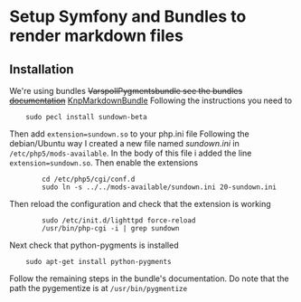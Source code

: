 # Setup Symfony and Bundles to render markdown files

## Installation

We're using bundles ~~VarspollPygmentsbundle see the bundles [documentation](https://github.com/varspool/PygmentsBundle)~~ 
[KnpMarkdownBundle](https://github.com/KnpLabs/KnpMarkdownBundle)
Following the instructions you need to 

```shell
    sudo pecl install sundown-beta
```
    
Then add `extension=sundown.so` to your php.ini file
Following the debian/Ubuntu way I created a new file named *sundown.ini* in `/etc/php5/mods-available`.
In the body of this file i added the line `extension=sundown.so`.  Then enable the extensions

```shell
        cd /etc/php5/cgi/conf.d
        sudo ln -s ../../mods-available/sundown.ini 20-sundown.ini
```
    
Then reload the configuration and check that the extension is working

```shell
        sudo /etc/init.d/lighttpd force-reload
        /usr/bin/php-cgi -i | grep sundown
```

Next check that python-pygments is installed

```shell
    sudo apt-get install python-pygments
```
    
Follow the remaining steps in the bundle's documentation.  Do note that the path the pygementize is 
at `/usr/bin/pygmentize`
